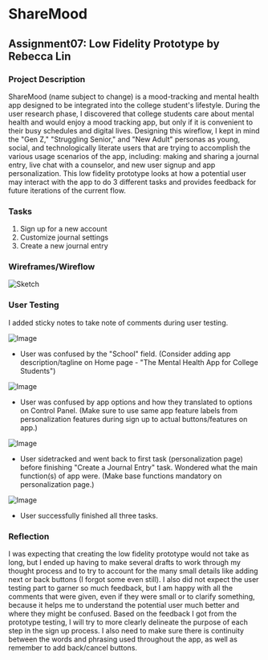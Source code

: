 # ShareMood
## Assignment07: Low Fidelity Prototype by Rebecca Lin

### Project Description
ShareMood (name subject to change) is a mood-tracking and mental health app designed to be integrated into the college student's lifestyle. During the user research phase, I discovered that college students care about mental health and would enjoy a mood tracking app, but only if it is convenient to their busy schedules and digital lives. Designing this wireflow, I kept in mind the "Gen Z," "Struggling Senior," and "New Adult" personas as young, social, and technologically literate users that are trying to accomplish the various usage scenarios of the app, including: making and sharing a journal entry, live chat with a counselor, and new user signup and app personalization. This low fidelity prototype looks at how a potential user may interact with the app to do 3 different tasks and provides feedback for future iterations of the current flow.

### Tasks
1. Sign up for a new account
2. Customize journal settings
3. Create a new journal entry

### Wireframes/Wireflow
![Sketch](https://i.ibb.co/jZwB4qb/6-BFC3408-57-E4-439-F-A8-FD-24-D686-B8-D805.jpg)

### User Testing
I added sticky notes to take note of comments during user testing.

![Image](https://i.ibb.co/NYRvtQ9/D5006634-F3-EC-43-A7-9-AAE-BB20-CAE0296-E.jpg)
- User was confused by the "School" field. (Consider adding app description/tagline on Home page - "The Mental Health App for College Students")

![Image](https://i.ibb.co/dBK4h0V/ACDE5-FF5-C457-4265-B32-E-AC3-A6-C3-EDA2-A.jpg)
- User was confused by app options and how they translated to options on Control Panel. (Make sure to use same app feature labels from personalization features during sign up to actual buttons/features on app.)

![Image](https://i.ibb.co/T0kdc3r/B2722-F95-7518-40-A3-959-C-1133-D7440-D4-A.jpg)
- User sidetracked and went back to first task (personalization page) before finishing "Create a Journal Entry" task. Wondered what the main function(s) of app were. (Make base functions mandatory on personalization page.)

![Image](https://i.ibb.co/3yYm1dD/D2-D34909-DEA0-4-A51-B0-E0-EFFE6-CD9697-A.jpg)
- User successfully finished all three tasks.

### Reflection
I was expecting that creating the low fidelity prototype would not take as long, but I ended up having to make several drafts to work through my thought process and to try to account for the many small details like adding next or back buttons (I forgot some even still). I also did not expect the user testing part to garner so much feedback, but I am happy with all the comments that were given, even if they were small or to clarify something, because it helps me to understand the potential user much better and where they might be confused. Based on the feedback I got from the prototype testing, I will try to more clearly delineate the purpose of each step in the sign up process. I also need to make sure there is continuity between the words and phrasing used throughout the app, as well as remember to add back/cancel buttons.

